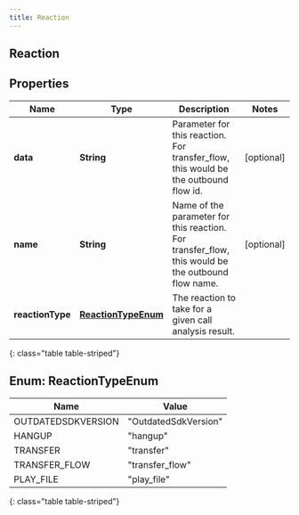 ```yaml
---
title: Reaction
---
```

## Reaction


## Properties

| Name | Type | Description | Notes |
| ------------ | ------------- | ------------- | ------------- |
| **data** | **String** | Parameter for this reaction. For transfer_flow, this would be the outbound flow id. |  [optional] |
| **name** | **String** | Name of the parameter for this reaction. For transfer_flow, this would be the outbound flow name. |  [optional] |
| **reactionType** | [**ReactionTypeEnum**](#ReactionTypeEnum) | The reaction to take for a given call analysis result. |  |
{: class="table table-striped"}


<a name="ReactionTypeEnum"></a>

## Enum: ReactionTypeEnum

| Name | Value |
| ---- | ----- |
| OUTDATEDSDKVERSION | &quot;OutdatedSdkVersion&quot; |
| HANGUP | &quot;hangup&quot; |
| TRANSFER | &quot;transfer&quot; |
| TRANSFER_FLOW | &quot;transfer_flow&quot; |
| PLAY_FILE | &quot;play_file&quot; |
{: class="table table-striped"}


